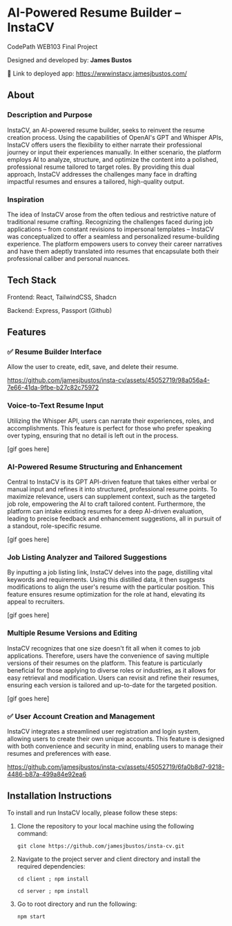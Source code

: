 # AI-Powered Resume Builder – InstaCV

CodePath WEB103 Final Project

Designed and developed by: **James Bustos**
 
🔗 Link to deployed app: [https://wwwinstacv.jamesjbustos.com/ ](https://instacv.jamesjbustos.com/)

## About

### Description and Purpose

InstaCV, an AI-powered resume builder, seeks to reinvent the resume creation process. Using the capabilities of OpenAI's GPT and Whisper APIs, InstaCV offers users the flexibility to either narrate their professional journey or input their experiences manually. In either scenario, the platform employs AI to analyze, structure, and optimize the content into a polished, professional resume tailored to target roles. By providing this dual approach, InstaCV addresses the challenges many face in drafting impactful resumes and ensures a tailored, high-quality output.

### Inspiration

The idea of InstaCV arose from the often tedious and restrictive nature of traditional resume crafting. Recognizing the challenges faced during job applications – from constant revisions to impersonal templates – InstaCV was conceptualized to offer a seamless and personalized resume-building experience. The platform empowers users to convey their career narratives and have them adeptly translated into resumes that encapsulate both their professional caliber and personal nuances.

## Tech Stack

Frontend: React, TailwindCSS, Shadcn

Backend: Express, Passport (Github)

## Features

### ✅ Resume Builder Interface

Allow the user to create, edit, save, and delete their resume.

https://github.com/jamesjbustos/insta-cv/assets/45052719/98a056a4-7e66-41da-9fbe-b27c82c75972

### Voice-to-Text Resume Input

Utilizing the Whisper API, users can narrate their experiences, roles, and accomplishments. This feature is perfect for those who prefer speaking over typing, ensuring that no detail is left out in the process.

[gif goes here]

### AI-Powered Resume Structuring and Enhancement

Central to InstaCV is its GPT API-driven feature that takes either verbal or manual input and refines it into structured, professional resume points. To maximize relevance, users can supplement context, such as the targeted job role, empowering the AI to craft tailored content. Furthermore, the platform can intake existing resumes for a deep AI-driven evaluation, leading to precise feedback and enhancement suggestions, all in pursuit of a standout, role-specific resume.

[gif goes here]

### Job Listing Analyzer and Tailored Suggestions

By inputting a job listing link, InstaCV delves into the page, distilling vital keywords and requirements. Using this distilled data, it then suggests modifications to align the user's resume with the particular position. This feature ensures resume optimization for the role at hand, elevating its appeal to recruiters.

[gif goes here]

### Multiple Resume Versions and Editing

InstaCV recognizes that one size doesn't fit all when it comes to job applications. Therefore, users have the convenience of saving multiple versions of their resumes on the platform. This feature is particularly beneficial for those applying to diverse roles or industries, as it allows for easy retrieval and modification. Users can revisit and refine their resumes, ensuring each version is tailored and up-to-date for the targeted position.

[gif goes here]

### ✅ User Account Creation and Management

InstaCV integrates a streamlined user registration and login system, allowing users to create their own unique accounts. This feature is designed with both convenience and security in mind, enabling users to manage their resumes and preferences with ease.

https://github.com/jamesjbustos/insta-cv/assets/45052719/6fa0b8d7-9218-4486-b87a-499a84e92ea6

## Installation Instructions

To install and run InstaCV locally, please follow these steps:

1. Clone the repository to your local machine using the following command:
   ```
   git clone https://github.com/jamesjbustos/insta-cv.git
   ```

2. Navigate to the project server and client directory and install the required dependencies:
   ```
   cd client ; npm install
   ```
      ```
   cd server ; npm install
   ```

3. Go to root directory and run the following:
   ```
   npm start
   ```
